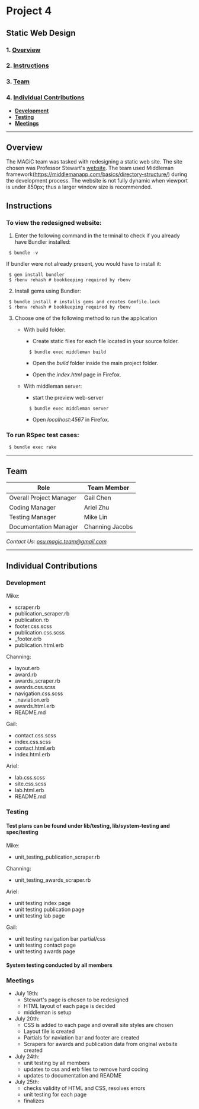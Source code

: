# Project 4
## Static Web Design

### 1. [Overview](#overview)
### 2. [Instructions](#instructions)
### 3. [Team](#team)
### 4. [Individual Contributions](#individual-contributions)
  * **[Development](#development)**
  * **[Testing](#testing)**
  * **[Meetings](#meetings)**

***

## Overview
The MAGiC team was tasked with redesigning a static web site. The site chosen was Professor Stewart's [website](http://web.cse.ohio-state.edu/~stewart.962/). The team used Middleman framework(https://middlemanapp.com/basics/directory-structure/) during the development process. The website is not fully dynamic when viewport is under 850px; thus a larger window size is recommended.


## Instructions
### To view the redesigned website:
1. Enter the following command in the terminal to check if you already have Bundler installed:
```
 $ bundle -v
```
  If bundler were not already present, you would have to install it:
```
 $ gem install bundler
 $ rbenv rehash # bookkeeping required by rbenv
```
2. Install gems using Bundler:
```
 $ bundle install # installs gems and creates Gemfile.lock
 $ rbenv rehash # bookkeeping required by rbenv
```
3. Choose one of the following method to run the application

    - With build folder:

        - Create static files for each file located in your source folder.
        ```
          $ bundle exec middleman build
        ```
        - Open the *build* folder inside the main project folder.

        - Open the *index.html* page in Firefox.

   - With middleman server:
        - start the preview web-server

        ```
          $ bundle exec middleman server
        ```
        - Open  *localhost:4567* in Firefox.



###  To run RSpec test cases:

  ```
   $ bundle exec rake
  ```

***

## Team
| Role|Team Member|
| ------------- |-------------|
| Overall Project Manager|Gail Chen|
|Coding Manager|Ariel Zhu|
|Testing Manager|Mike Lin|
|Documentation Manager|Channing Jacobs|

*Contact Us: osu.magic.team@gmail.com*

***

## Individual Contributions
### Development
Mike:
* scraper.rb
* publication_scraper.rb
* publication.rb
* footer.css.scss
* publication.css.scss
* &#95;footer.erb
* publication.html.erb

Channing:
* layout.erb
* award.rb
* awards_scraper.rb
* awards.css.scss
* navigation.css.scss
* &#95;naviation.erb
* awards.html.erb
* README.md

Gail:
* contact.css.scss
* index.css.scss
* contact.html.erb
* index.html.erb

Ariel:
* lab.css.scss
* site.css.scss
* lab.html.erb
* README.md


### Testing
#### Test plans can be found under lib/testing, lib/system-testing and spec/testing
Mike:
* unit_testing_publication_scraper.rb

Channing:
* unit_testing_awards_scraper.rb

Ariel:
* unit testing index page
* unit testing publication page
* unit testing lab page

Gail:
* unit testing navigation bar partial/css
* unit testing contact page
* unit testing awards page

#### System testing conducted by all members

### Meetings

* July 19th:
  * Stewart's page is chosen to be redesigned
  * HTML layout of each page is decided
  * middleman is setup
* July 20th:
  * CSS is added to each page and overall site styles are chosen
  * Layout file is created
  * Partials for naviation bar and footer are created
  * Scrapers for awards and publication data from original website created
* July 24th:
  * unit testing by all members
  * updates to css and erb files to remove hard coding
  * updates to documentation and README
* July 25th:
  * checks validity of HTML and CSS, resolves errors
  * unit testing for each page
  * finalizes

